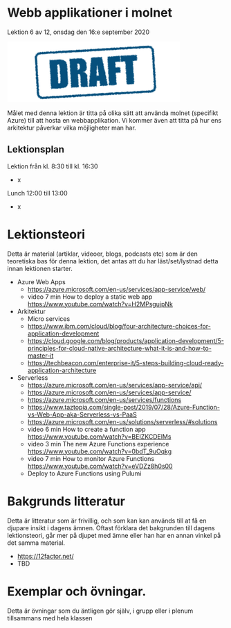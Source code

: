 # Webb applikationer i molnet

Lektion 6 av 12, onsdag den 16:e september 2020

![Draft](/assets/images/draft.png)

Målet med denna lektion är titta på olika sätt att använda molnet (specifikt Azure) till att hosta en webbapplikation. Vi kommer även att titta på hur ens arkitektur påverkar vilka möjligheter man har.

## Lektionsplan
Lektion från kl. 8:30 till kl. 16:30

* x

Lunch 12:00 till 13:00

* x

# Lektionsteori
Detta är material (artiklar, videoer, blogs, podcasts etc) som är den teoretiska bas för denna lektion, det antas att du har läst/set/lystnad detta innan lektionen starter.

* Azure Web Apps
  * https://azure.microsoft.com/en-us/services/app-service/web/
  * video 7 min How to deploy a static web app https://www.youtube.com/watch?v=H2MPsgujpNk
* Arkitektur
  * Micro services
  * https://www.ibm.com/cloud/blog/four-architecture-choices-for-application-development
  * https://cloud.google.com/blog/products/application-development/5-principles-for-cloud-native-architecture-what-it-is-and-how-to-master-it
  * https://techbeacon.com/enterprise-it/5-steps-building-cloud-ready-application-architecture
* Serverless
  * https://azure.microsoft.com/en-us/services/app-service/api/
  * https://azure.microsoft.com/en-us/services/app-service/
  * https://azure.microsoft.com/en-us/services/functions
  * https://www.taztopia.com/single-post/2019/07/28/Azure-Function-vs-Web-App-aka-Serverless-vs-PaaS
  * https://azure.microsoft.com/en-us/solutions/serverless/#solutions
  * video 6 min How to create a function app https://www.youtube.com/watch?v=BEIZKCDElMs
  * video 3 min The new Azure Functions experience https://www.youtube.com/watch?v=0bdT_9uOqkg
  * video 7 min How to monitor Azure Functions https://www.youtube.com/watch?v=eVDZz8h0s00
  * Deploy to Azure Functions using Pulumi

# Bakgrunds litteratur

Detta är litteratur som är frivillig, och som kan kan används till at få en djupare insikt i dagens ämnen. Oftast förklara det bakgrunden till dagens lektionsteori, går mer på djupet med ämne eller han har en annan vinkel på det samma material.

* https://12factor.net/
* TBD

# Exemplar och övningar. 

Detta är övningar som du äntligen gör själv, i grupp eller i plenum tillsammans med hela klassen

